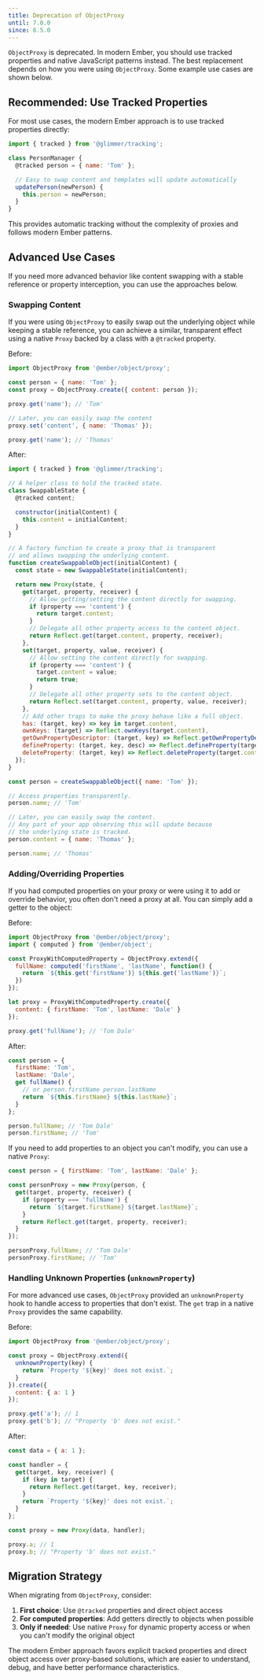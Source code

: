 ```yaml
---
title: Deprecation of ObjectProxy
until: 7.0.0
since: 6.5.0
---
```


`ObjectProxy` is deprecated. In modern Ember, you should use tracked properties and native JavaScript patterns instead. The best replacement depends on how you were using `ObjectProxy`. Some example use cases are shown below.

## Recommended: Use Tracked Properties

For most use cases, the modern Ember approach is to use tracked properties directly:

```javascript
import { tracked } from '@glimmer/tracking';

class PersonManager {
  @tracked person = { name: 'Tom' };

  // Easy to swap content and templates will update automatically
  updatePerson(newPerson) {
    this.person = newPerson;
  }
}
```

This provides automatic tracking without the complexity of proxies and follows modern Ember patterns.

## Advanced Use Cases

If you need more advanced behavior like content swapping with a stable reference or property interception, you can use the approaches below.

### Swapping Content

If you were using `ObjectProxy` to easily swap out the underlying object while keeping a stable reference, you can achieve a similar, transparent effect using a native `Proxy` backed by a class with a `@tracked` property.

Before:

```javascript
import ObjectProxy from '@ember/object/proxy';

const person = { name: 'Tom' };
const proxy = ObjectProxy.create({ content: person });

proxy.get('name'); // 'Tom'

// Later, you can easily swap the content
proxy.set('content', { name: 'Thomas' });

proxy.get('name'); // 'Thomas'
```

After:

```javascript
import { tracked } from '@glimmer/tracking';

// A helper class to hold the tracked state.
class SwappableState {
  @tracked content;

  constructor(initialContent) {
    this.content = initialContent;
  }
}

// A factory function to create a proxy that is transparent
// and allows swapping the underlying content.
function createSwappableObject(initialContent) {
  const state = new SwappableState(initialContent);

  return new Proxy(state, {
    get(target, property, receiver) {
      // Allow getting/setting the content directly for swapping.
      if (property === 'content') {
        return target.content;
      }
      // Delegate all other property access to the content object.
      return Reflect.get(target.content, property, receiver);
    },
    set(target, property, value, receiver) {
      // Allow setting the content directly for swapping.
      if (property === 'content') {
        target.content = value;
        return true;
      }
      // Delegate all other property sets to the content object.
      return Reflect.set(target.content, property, value, receiver);
    },
    // Add other traps to make the proxy behave like a full object.
    has: (target, key) => key in target.content,
    ownKeys: (target) => Reflect.ownKeys(target.content),
    getOwnPropertyDescriptor: (target, key) => Reflect.getOwnPropertyDescriptor(target.content, key),
    defineProperty: (target, key, desc) => Reflect.defineProperty(target.content, key, desc),
    deleteProperty: (target, key) => Reflect.deleteProperty(target.content, key),
  });
}

const person = createSwappableObject({ name: 'Tom' });

// Access properties transparently.
person.name; // 'Tom'

// Later, you can easily swap the content.
// Any part of your app observing this will update because
// the underlying state is tracked.
person.content = { name: 'Thomas' };

person.name; // 'Thomas'
```

### Adding/Overriding Properties

If you had computed properties on your proxy or were using it to add or override behavior, you often don't need a proxy at all. You can simply add a getter to the object:

Before:

```javascript
import ObjectProxy from '@ember/object/proxy';
import { computed } from '@ember/object';

const ProxyWithComputedProperty = ObjectProxy.extend({
  fullName: computed('firstName', 'lastName', function() {
    return `${this.get('firstName')} ${this.get('lastName')}`;
  })
});

let proxy = ProxyWithComputedProperty.create({
  content: { firstName: 'Tom', lastName: 'Dale' }
});

proxy.get('fullName'); // 'Tom Dale'
```

After:

```javascript
const person = {
  firstName: 'Tom',
  lastName: 'Dale',
  get fullName() {
    // or person.firstName person.lastName
    return `${this.firstName} ${this.lastName}`;
  }
};

person.fullName; // 'Tom Dale'
person.firstName; // 'Tom'
```

If you need to add properties to an object you can't modify, you can use a native `Proxy`:

```javascript
const person = { firstName: 'Tom', lastName: 'Dale' };

const personProxy = new Proxy(person, {
  get(target, property, receiver) {
    if (property === 'fullName') {
      return `${target.firstName} ${target.lastName}`;
    }
    return Reflect.get(target, property, receiver);
  }
});

personProxy.fullName; // 'Tom Dale'
personProxy.firstName; // 'Tom'
```

### Handling Unknown Properties (`unknownProperty`)

For more advanced use cases, `ObjectProxy` provided an `unknownProperty` hook to handle access to properties that don't exist. The `get` trap in a native `Proxy` provides the same capability.

Before:

```javascript
import ObjectProxy from '@ember/object/proxy';

const proxy = ObjectProxy.extend({
  unknownProperty(key) {
    return `Property '${key}' does not exist.`;
  }
}).create({
  content: { a: 1 }
});

proxy.get('a'); // 1
proxy.get('b'); // "Property 'b' does not exist."
```

After:

```javascript
const data = { a: 1 };

const handler = {
  get(target, key, receiver) {
    if (key in target) {
      return Reflect.get(target, key, receiver);
    }
    return `Property '${key}' does not exist.`;
  }
};

const proxy = new Proxy(data, handler);

proxy.a; // 1
proxy.b; // "Property 'b' does not exist."
```

## Migration Strategy

When migrating from `ObjectProxy`, consider:

1. **First choice**: Use `@tracked` properties and direct object access
2. **For computed properties**: Add getters directly to objects when possible
3. **Only if needed**: Use native `Proxy` for dynamic property access or when you can't modify the original object

The modern Ember approach favors explicit tracked properties and direct object access over proxy-based solutions, which are easier to understand, debug, and have better performance characteristics.
